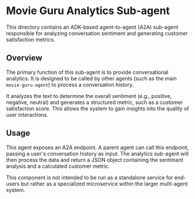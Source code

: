 # Movie Guru Analytics Sub-agent

This directory contains an ADK-based agent-to-agent (A2A) sub-agent responsible for analyzing conversation sentiment and generating customer satisfaction metrics.

## Overview

The primary function of this sub-agent is to provide conversational analytics. It is designed to be called by other agents (such as the main `movie-guru-agent`) to process a conversation history.

It analyzes the text to determine the overall sentiment (e.g., positive, negative, neutral) and generates a structured metric, such as a customer satisfaction score. This allows the system to gain insights into the quality of user interactions.

## Usage

This agent exposes an A2A endpoint. A parent agent can call this endpoint, passing a user's conversation history as input. The analytics sub-agent will then process the data and return a JSON object containing the sentiment analysis and a calculated customer metric.

This component is not intended to be run as a standalone service for end-users but rather as a specialized microservice within the larger multi-agent system.
